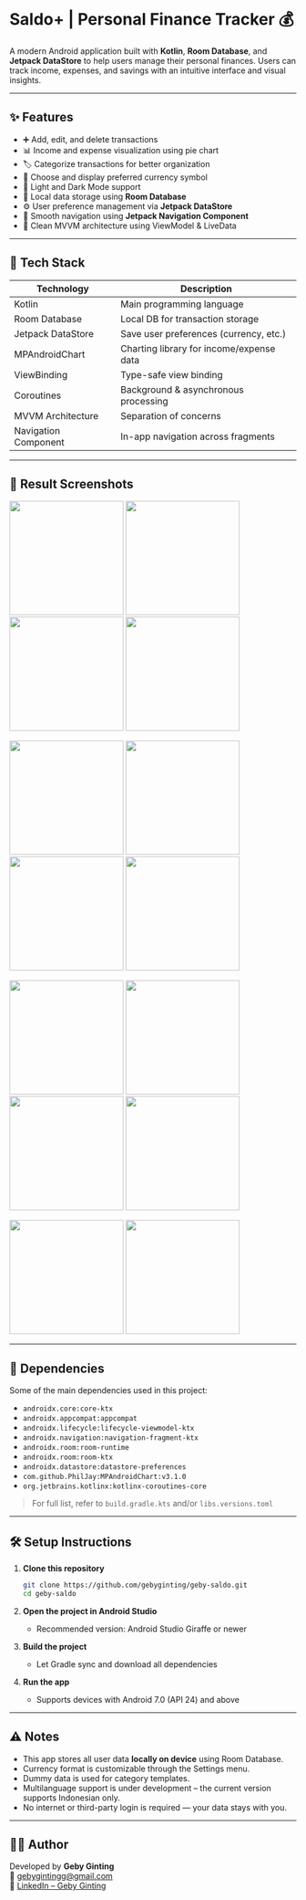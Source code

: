 # Saldo+ | Personal Finance Tracker 💰

A modern Android application built with **Kotlin**, **Room Database**, and **Jetpack DataStore** to help users manage their personal finances. Users can track income, expenses, and savings with an intuitive interface and visual insights.

---

## ✨ Features

- ➕ Add, edit, and delete transactions
- 📊 Income and expense visualization using pie chart
- 🏷️ Categorize transactions for better organization
- 💱 Choose and display preferred currency symbol
- 🌙 Light and Dark Mode support
- 🧠 Local data storage using **Room Database**
- ⚙️ User preference management via **Jetpack DataStore**
- 🧭 Smooth navigation using **Jetpack Navigation Component**
- 🧼 Clean MVVM architecture using ViewModel & LiveData

---

## 🔧 Tech Stack

| Technology           | Description                                |
|----------------------|--------------------------------------------|
| Kotlin               | Main programming language                  |
| Room Database        | Local DB for transaction storage           |
| Jetpack DataStore    | Save user preferences (currency, etc.)     |
| MPAndroidChart       | Charting library for income/expense data   |
| ViewBinding          | Type-safe view binding                     |
| Coroutines           | Background & asynchronous processing       |
| MVVM Architecture    | Separation of concerns                     |
| Navigation Component | In-app navigation across fragments         |

---

## 📸 Result Screenshots

<p float="left">
  <img src="screenshots/splash_screen.jpg" width="200"/>
  <img src="screenshots/onboarding1.jpg" width="200"/>
  <img src="screenshots/onboarding2.jpg" width="200"/>
  <img src="screenshots/onboarding_input.jpg" width="200"/>
</p>

<p float="left">
  <img src="screenshots/empty_homescreen.jpg" width="200"/>
  <img src="screenshots/add_transaction_screen.jpg" width="200"/>
  <img src="screenshots/add_transaction_screen2.jpg" width="200"/>
  <img src="screenshots/home_screen.jpg" width="200"/>
</p>

<p float="left">
  <img src="screenshots/transactions_screen.jpg" width="200"/>
  <img src="screenshots/category_screen.jpg" width="200"/>
  <img src="screenshots/add_category_screen.jpg" width="200"/>
  <img src="screenshots/add_category_screen2.jpg" width="200"/>
</p>

<p float="left">
  <img src="screenshots/change_currency.jpg" width="200"/>
  <img src="screenshots/setting_screen.jpg" width="200"/>
</p>

---

## 🧪 Dependencies

Some of the main dependencies used in this project:

- `androidx.core:core-ktx`
- `androidx.appcompat:appcompat`
- `androidx.lifecycle:lifecycle-viewmodel-ktx`
- `androidx.navigation:navigation-fragment-ktx`
- `androidx.room:room-runtime`
- `androidx.room:room-ktx`
- `androidx.datastore:datastore-preferences`
- `com.github.PhilJay:MPAndroidChart:v3.1.0`
- `org.jetbrains.kotlinx:kotlinx-coroutines-core`

> For full list, refer to `build.gradle.kts` and/or `libs.versions.toml`

---

## 🛠️ Setup Instructions

1. **Clone this repository**
    ```bash
    git clone https://github.com/gebyginting/geby-saldo.git
    cd geby-saldo
    ```

2. **Open the project in Android Studio**
    - Recommended version: Android Studio Giraffe or newer

3. **Build the project**
    - Let Gradle sync and download all dependencies

4. **Run the app**
    - Supports devices with Android 7.0 (API 24) and above

---

## ⚠️ Notes

- This app stores all user data **locally on device** using Room Database.
- Currency format is customizable through the Settings menu.
- Dummy data is used for category templates.
- Multilanguage support is under development – the current version supports Indonesian only.
- No internet or third-party login is required — your data stays with you.

---

## 🙋‍♂️ Author

Developed by **Geby Ginting**  
📧 gebygintingg@gmail.com  
🔗 [LinkedIn – Geby Ginting](https://www.linkedin.com/in/geby-ginting)
